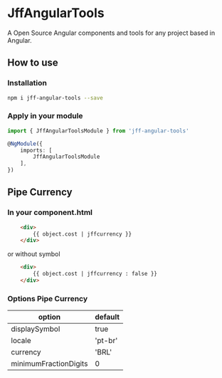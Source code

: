 # JffAngularTools

A Open Source Angular components and tools for any project based in Angular.

## How to use

### Installation

```bash
npm i jff-angular-tools --save
```

### Apply in your module

```typescript
import { JffAngularToolsModule } from 'jff-angular-tools'

@NgModule({
    imports: [
        JffAngularToolsModule
    ],
})
```

## Pipe Currency

### In your component.html

```html
    <div>
        {{ object.cost | jffcurrency }}
    </div>
```
or without symbol

```html
    <div>
        {{ object.cost | jffcurrency : false }}
    </div>
```

### Options Pipe Currency

| option                | default
| --------------        | --------------
| displaySymbol         | true          
| locale                | 'pt-br'       
| currency              | 'BRL'         
| minimumFractionDigits | 0             
